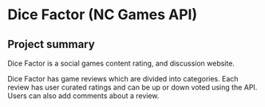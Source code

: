 # Dice Factor (NC Games API)

## Project summary

Dice Factor is a social games content rating, and discussion website.

Dice Factor has game reviews which are divided into categories. Each review has user curated ratings and can be up or down voted using the API. Users can also add comments about a review.